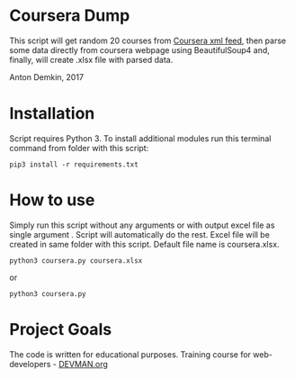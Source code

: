 # Coursera Dump

This script will get random 20 courses from [Coursera xml feed](https://www.coursera.org/sitemap~www~courses.xml), then parse some data directly from coursera webpage using BeautifulSoup4 and, finally, will create .xlsx file with parsed data.

Anton Demkin, 2017

# Installation
Script requires Python 3. To install additional modules run this terminal command from folder with this script:
```
pip3 install -r requirements.txt
```

# How to use

Simply run this script without any arguments or with output excel file as single argument . Script will automatically do the rest. Excel file will be created in same folder with this script. Default file name is coursera.xlsx.
```
python3 coursera.py coursera.xlsx 
```
or
```
python3 coursera.py
```

# Project Goals

The code is written for educational purposes. Training course for web-developers - [DEVMAN.org](https://devman.org)
